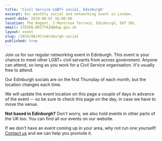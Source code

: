 ```yaml
---
title: 'Civil Service LGBT+ social, Edinburgh'
excerpt: Our monthly social and networking event in London.
event-date: 2019-08-07 18:00:00
location: The Regent, 2 Montrose Terrace, Edinburgh, EH7 5DL
email: STEVEN.BRITTAIN@dwp.gov.uk
layout: event
slug: /2019/08/07/edinburgh-social
published: true
---
```

Join us for our regular networking event in Edinburgh. This event is your chance to meet other LGBT+ civil servants from across government. Anyone can attend, so long as you work for a Civil Service organisation. It's usually free to attend.

Our Edinburgh socials are on the first Thursday of each month, but the location changes each time.

We will update the event location on this page a couple of days in advance of the event -- so be sure to check this page on the day, in case we have to move the venue.

**Not based in Edinburgh?** Don't worry, we also hold events in other parts of the UK too. You can find all our events on our website.

If we don't have an event coming up in your area, why not run one yourself! [Contact us](/about/contact-us/) and we can help you promote it.